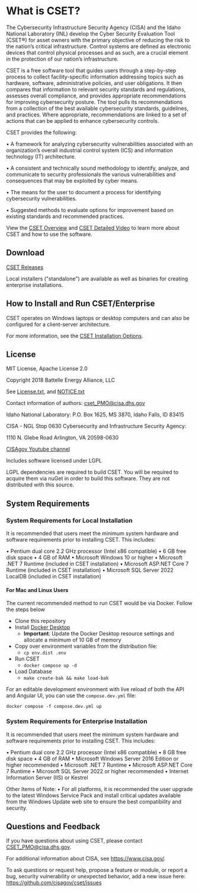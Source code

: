 
# What is CSET?
The Cybersecurity Infrastructure Security Agency (CISA) and the Idaho National Laboratory (INL) develop the Cyber Security Evaluation Tool (CSET®) for asset owners with the primary objective of reducing the risk to the nation’s critical infrastructure. Control systems are defined as electronic devices that control physical processes and as such, are a crucial element in the protection of our nation’s infrastructure.
 
CSET is a free software tool that guides users through a step-by-step process to collect facility-specific information addressing topics such as hardware, software, administrative policies, and user obligations. It then compares that information to relevant security standards and regulations, assesses overall compliance, and provides appropriate recommendations for improving cybersecurity posture. The tool pulls its recommendations from a collection of the best available cybersecurity standards, guidelines, and practices. Where appropriate, recommendations are linked to a set of actions that can be applied to enhance cybersecurity controls.
 
CSET provides the following:
 
•	A framework for analyzing cybersecurity vulnerabilities associated with an organization’s overall industrial control system (ICS) and information technology (IT) architecture.

•	A consistent and technically sound methodology to identify, analyze, and communicate to security professionals the various vulnerabilities and consequences that may be exploited by cyber means.

•	The means for the user to document a process for identifying cybersecurity vulnerabilities.

•	Suggested methods to evaluate options for improvement based on existing standards and recommended practices.

View the [CSET Overview](https://www.youtube.com/watch?v=B3xAh4iSRO0) and [CSET Detailed Video](https://www.youtube.com/watch?v=ELbvQTl4xmU) to learn more about CSET and how to use the software.

## Download
[CSET Releases](https://github.com/cisagov/cset/releases/)

Local installers ("standalone") are available as well as binaries for creating enterprise installations.

## How to Install and Run CSET/Enterprise

CSET operates on Windows laptops or desktop computers and can also be configured for a client-server architecture.

For more information, see the [CSET Installation Options](install-and-troubleshooting-guides/README.md).

## License

MIT License, Apache License 2.0

Copyright 2018 Battelle Energy Alliance, LLC

See [License.txt](License.txt), and [NOTICE.txt](NOTICE.txt)

Contact information of authors: cset_PMO@cisa.dhs.gov

Idaho National Laboratory:
P.O. Box 1625, MS 3870, Idaho Falls, ID 83415

CISA - NGL Stop 0630
Cybersecurity and Infrastructure Security Agency:

1110 N. Glebe Road
Arlington, VA 20598-0630

[CISAgov Youtube channel](https://www.youtube.com/@CISAgov)

Includes software licensed under LGPL

LGPL dependencies are required to build CSET. You will be required to acquire them via nuGet 
in order to build this software. They are not distributed with this source.

## System Requirements

### System Requirements for Local Installation

It is recommended that users meet the minimum system hardware and software requirements prior to installing CSET. This includes:

• Pentium dual core 2.2 GHz processor (Intel x86 compatible)
• 6 GB free disk space
• 4 GB of RAM
• Microsoft Windows 10 or higher
• Microsoft .NET 7 Runtime (included in CSET installation)
• Microsoft ASP.NET Core 7 Runtime (included in CSET installation)
• Microsoft SQL Server 2022 LocalDB (included in CSET installation)

#### For Mac and Linux Users

The current recommended method to run CSET would be via Docker. Follow the steps below

- Clone this repository
- Install [Docker Desktop](https://docs.docker.com/desktop/)
  - **Important**: Update the Docker Desktop resource settings and allocate a minimum of 10 GB of memory
- Copy over environment variables from the distribution file:
    - `cp env.dist .env`
- Run CSET
  - `docker compose up -d`
- Load Database
  - `make create-bak && make load-bak`

For an editable development environment with live reload of both the API
and Angular UI, you can use the `compose.dev.yml` file:

```
docker compose -f compose.dev.yml up
```

### System Requirements for Enterprise Installation

It is recommended that users meet the minimum system hardware and software requirements prior to installing CSET. This includes:

• Pentium dual core 2.2 GHz processor (Intel x86 compatible)
• 8 GB free disk space
• 4 GB of RAM
• Microsoft Windows Server 2016 Edition or higher recommended
• Microsoft .NET 7 Runtime
• Microsoft ASP.NET Core 7 Runtime
• Microsoft SQL Server 2022 or higher recommended
• Internet Information Server (IIS) or Kestrel

Other Items of Note:
• For all platforms, it is recommended the user upgrade to the latest Windows Service Pack and install critical updates 
available from the Windows Update web site to ensure the best compatibility and security.

## Questions and Feedback

If you have questions about using CSET, please contact CSET_PMO@cisa.dhs.gov. 

For additional information about CISA, see https://www.cisa.gov/.

To ask questions or request help, propose a feature or module, or report a bug, security vulnerability or unexpected behavior, add a new issue here: https://github.com/cisagov/cset/issues




